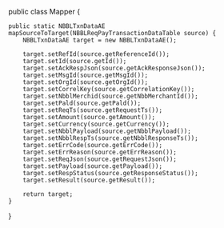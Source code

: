 public class Mapper {

    public static NBBLTxnDataAE mapSourceToTarget(NBBLReqPayTransactionDataTable source) {
        NBBLTxnDataAE target = new NBBLTxnDataAE();
        
        target.setRefId(source.getReferenceId());
        target.setId(source.getId());
        target.setAckRespJson(source.getAckResponseJson());
        target.setMsgId(source.getMsgId());
        target.setOrgId(source.getOrgId());
        target.setCorrelKey(source.getCorrelationKey());
        target.setNbblMerchid(source.getNbbMerchantId());
        target.setPald(source.getPald());
        target.setReqTs(source.getRequestTs());
        target.setAmount(source.getAmount());
        target.setCurrency(source.getCurrency());
        target.setNbblPayload(source.getNbblPayload());
        target.setNbblRespTs(source.getNbblResponseTs());
        target.setErrCode(source.getErrCode());
        target.setErrReason(source.getErrReason());
        target.setReqJson(source.getRequestJson());
        target.setPayload(source.getPayload());
        target.setRespStatus(source.getResponseStatus());
        target.setResult(source.getResult());

        return target;
    }
}
